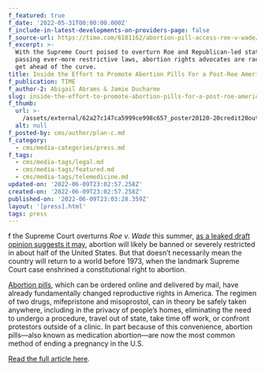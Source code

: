 ```yaml
---
f_featured: true
f_date: '2022-05-31T00:00:00.000Z'
f_include-in-latest-developments-on-providers-page: false
f_source-url: https://time.com/6181162/abortion-pill-access-roe-v-wade/
f_excerpt: >-
  With the Supreme Court poised to overturn Roe and Republican-led states
  passing ever-more restrictive laws, abortion rights advocates are racing to
  get ahead of the curve. 
title: Inside the Effort to Promote Abortion Pills For a Post-Roe America
f_publication: TIME
f_author-2: Abigail Abrams & Jamie Ducharme
slug: inside-the-effort-to-promote-abortion-pills-for-a-post-roe-america
f_thumb:
  url: >-
    /assets/external/62a27c147ca5999ce998c657_poster20120-20credit20outfront20media.jpg
  alt: null
f_posted-by: cms/author/plan-c.md
f_category:
  - cms/media-categories/press.md
f_tags:
  - cms/media-tags/legal.md
  - cms/media-tags/featured.md
  - cms/media-tags/telemedicine.md
updated-on: '2022-06-09T23:02:57.258Z'
created-on: '2022-06-09T23:02:57.258Z'
published-on: '2022-06-09T23:03:28.359Z'
layout: '[press].html'
tags: press
---
```


f the Supreme Court overturns _Roe v. Wade_ this summer, [as a leaked draft opinion suggests it may](https://time.com/6173019/supreme-court-leak-roe-v-wade-abortion/), abortion will likely be banned or severely restricted in about half of the United States. But that doesn’t necessarily mean the country will return to a world before 1973, when the landmark Supreme Court case enshrined a constitutional right to abortion.

[Abortion pills](https://time.com/6151460/abortion-pill-roe-wade-access/), which can be ordered online and delivered by mail, have already fundamentally changed reproductive rights in America. The regimen of two drugs, mifepristone and misoprostol, can in theory be safely taken anywhere, including in the privacy of people’s homes, eliminating the need to undergo a procedure, travel out of state, take time off work, or confront protestors outside of a clinic. In part because of this convenience, abortion pills—also known as medication abortion—are now the most common method of ending a pregnancy in the U.S.

[Read the full article here](https://time.com/6181162/abortion-pill-access-roe-v-wade/).
